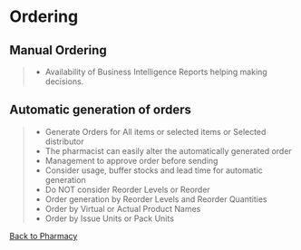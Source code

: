 # Ordering

## Manual Ordering
> * Availability of Business Intelligence Reports helping making decisions.

## Automatic generation of orders
> * Generate Orders for All items or selected items or Selected distributor
> * The pharmacist can easily alter the automatically generated order
> * Management to approve order before sending
> * Consider usage, buffer stocks and lead time for automatic generation
> * Do NOT consider Reorder Levels or Reorder
> * Order generation by Reorder Levels and Reorder Quantities
> * Order by Virtual or Actual Product Names
> * Order by Issue Units or Pack Units



[Back to Pharmacy](https://github.com/hmislk/hmis/wiki/Pharmacy)